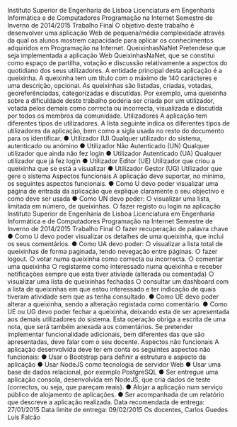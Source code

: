 Instituto Superior de Engenharia de Lisboa
Licenciatura em Engenharia Informática e de Computadores
Programação na Internet
Semestre de Inverno de 2014/2015 Trabalho
Final
O objetivo deste trabalho é desenvolver uma aplicação Web de pequena/média
complexidade através da qual os alunos mostrem capacidade para aplicar os
conhecimentos adquiridos em Programação na Internet.
QueixinhasNaNet
Pretendese
que seja implementada a aplicação Web QueixinhasNaNet, que se constitui
como espaço de partilha, votação e discussão relativamente a aspectos do quotidiano dos
seus utilizadores.
A entidade principal desta aplicação é a queixinha. A queixinha tem um título com o
máximo de 140 carácteres e uma descrição, opcional. As queixinhas são listadas, criadas,
votadas, georeferênciadas,
categorizadas e discutidas.
Por exemplo, uma queixinha sobre a dificuldade deste trabalho poderia ser criada por um
utilizador, votada pelos demais como correcta ou incorrecta, visualizada e discutida por
todos os membros da comunidade.
Utilizadores
A aplicação tem diferentes tipos de utilizadores. A lista seguinte indica os diferentes tipos
de utilizadores da aplicação, bem como a sigla usada no resto do documento para os
identificar.
● Utilizador (U) Qualquer
utilizador do sistema, autenticado ou anómino
● Utilizador Não Autenticado (UN) Qualquer
utilizador que ainda não fez login
● Utilizador Autenticado (UA) Qualquer
utilizador que já fez login
● Utilizador Editor (UE) Utilizador
que criou a queixinha que se está a visualizar
● Utilizador Gestor (UG) Utilizador
que gere o sistema
Aspectos funcionais
A aplicação deve suportar, no mínimo, os seguintes aspectos funcionais.
● Como U devo poder visualizar uma página de entrada da aplicação que explique
claramente o seu objectivo e como deve ser usada
● Como UN devo poder:
○ visualizar uma lista, limitada em número, de queixinhas.
○ fazer registo ou login na aplicação
Instituto Superior de Engenharia de Lisboa
Licenciatura em Engenharia Informática e de Computadores
Programação na Internet
Semestre de Inverno de 2014/2015 Trabalho
Final
○ fazer recuperação de palavra chave
● Como U devo poder visualizar os detalhes de uma queixinha, que inclui os seus
comentários.
● Como UA devo poder:
○ visualizar a lista total de queixinhas de forma paginada, tendo nevegação
entre páginas.
○ fazer logout.
○ votar numa queixinha como correcta ou incorrecta.
○ comentar uma queixinha
○ registarme
como interessado numa queixinha e receber notificações
sempre que esta tiver ativiade (alterada ou comentada)
○ visualizar uma lista de queixinhas fechadas
○ consultar um dashboard com a lista de queixinhas em que estou interessado
e ter indicação de quais tiveram atividade sem que as tenha consultado.
● Como UE devo poder alterar a queixinha, sendo a alteração registada como
comentário.
● Como UE ou UG devo poder fechar a queixinha, deixando esta de ser apresentada
aos demais utilizadores do sistema. Esta operação obriga a escrita de uma nota,
que será também anexada aos comentários.
Se pretender implementar funcionalidade adicionais, bem diferentes das que são
apresentadas, deve falar com o seu docente.
Aspectos não funcionais
A aplicação desenvolvida deve ter em conta os seguintes aspectos não funcionais:
● Usar o Bootstrap para definir a estrutura e aspecto da aplicação
● Usar NodeJS como tecnologia de servidor Web
● Usar uma base de dados relacional, por exemplo PostgreSQL
● Ser entregue uma aplicação consola, desenvolvida em NodeJS, que cria dados de
teste (correctos, ou seja, que pareçam reais).
● Alojar a aplicação num serviço público de alojamento de aplicações.
● Ser acompanhada de um relatório que descreve a aplicação realizada.
Data recomendada de entrega: 27/01/2015
Data limite de entrega: 09/02/2015
Os docentes,
Carlos Guedes
Luís Falcão

